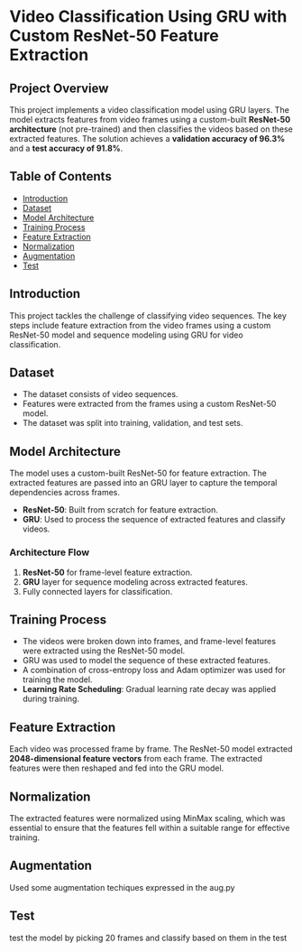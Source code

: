 # Video Classification Using GRU with Custom ResNet-50 Feature Extraction

## Project Overview

This project implements a video classification model using GRU layers. The model extracts features from video frames using a custom-built **ResNet-50 architecture** (not pre-trained) and then classifies the videos based on these extracted features. The solution achieves a **validation accuracy of 96.3%** and a **test accuracy of 91.8%**.

## Table of Contents
- [Introduction](#introduction)
- [Dataset](#dataset)
- [Model Architecture](#model-architecture)
- [Training Process](#training-process)
- [Feature Extraction](#feature-extraction)
- [Normalization](#normalization)
- [Augmentation](#augmentation)
- [Test](#test)


## Introduction

This project tackles the challenge of classifying video sequences. The key steps include feature extraction from the video frames using a custom ResNet-50 model and sequence modeling using GRU for video classification.

## Dataset

- The dataset consists of video sequences.
- Features were extracted from the frames using a custom ResNet-50 model.
- The dataset was split into training, validation, and test sets.
  
## Model Architecture

The model uses a custom-built ResNet-50 for feature extraction. The extracted features are passed into an GRU layer to capture the temporal dependencies across frames.

- **ResNet-50**: Built from scratch for feature extraction.
- **GRU**: Used to process the sequence of extracted features and classify videos.

### Architecture Flow
1. **ResNet-50** for frame-level feature extraction.
2. **GRU** layer for sequence modeling across extracted features.
3. Fully connected layers for classification.

## Training Process

- The videos were broken down into frames, and frame-level features were extracted using the ResNet-50 model.
- GRU was used to model the sequence of these extracted features.
- A combination of cross-entropy loss and Adam optimizer was used for training the model.
- **Learning Rate Scheduling**: Gradual learning rate decay was applied during training.
  
## Feature Extraction

Each video was processed frame by frame. The ResNet-50 model extracted **2048-dimensional feature vectors** from each frame. The extracted features were then reshaped and fed into the GRU model.

## Normalization

The extracted features were normalized using MinMax scaling, which was essential to ensure that the features fell within a suitable range for effective training.

## Augmentation
Used some augmentation techiques expressed in the aug.py

## Test
test the model by picking 20 frames and classify based on them in the test
